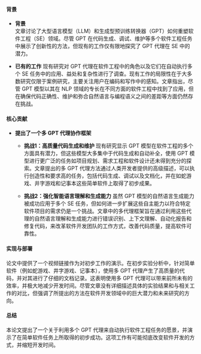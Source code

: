 #### 背景
- **背景**       
    文章讨论了大型语言模型（LLM）和生成型预训练转换器（GPT）如何重塑软件工程（SE）领域。尽管 GPT 在代码生成、调试、维护等多个软件工程任务中展示了创新性的方法，但现有的工作仅有限地探究了 GPT 代理在 SE 中的潜力。

- **已有的工作**
    现有研究对 GPT 代理在软件工程中的角色以及它们在自动执行多个 SE 任务中的应用、益处和复杂性进行了调查。现有工作的局限性在于大多数研究仅限于案例研究，主要关注用户在编码和写作中的感知。文章指出，尽管 GPT 模型以其在 NLP 领域的专长在不同方面的软件工程中找到了应用，但在确保代码正确性、维护和弥合自然语言与编程语义之间的差距等方面仍然存在挑战。

#### 核心贡献
- **提出了一个多 GPT 代理协作框架**
    - **挑战1：高质量代码生成和维护**
        现有研究显示 GPT 模型在软件工程的多个方面具有潜力，但这些模型大多集中于代码生成和自动补全，使用 GPT 模型进行更广泛的任务如项目规划、需求工程和软件设计还未得到充分的探索。文章提出的多 GPT 代理方法通过人类开发者提供的高级描述，可以执行创造性和要求高的任务，包括代码生成、调试以及文档化，并在如蛇游戏、井字游戏和记事本这些简单软件上取得了初步成果。

    - **挑战2：强化智能语言理解和生成能力**
        虽然 GPT 模型的自然语言生成能力被成功应用于多个 SE 任务，但如何进一步扩展这些自主能力以符合特定软件项目的需求仍是一个挑战。文章中的多代理框架旨在通过利用这些代理的自然语言理解和生成能力进行错误识别、上下文理解、自动化报告和修复代码，来改革软件开发团队的工作方式，改善代码质量，提高软件可靠性。

#### 实现与部署
论文中提供了一个视频链接作为对初步工作的演示。在初步实验分析中，针对简单软件（例如蛇游戏、井字游戏、记事本），使用多 GPT 代理产生了高质量的代码，并对其进行了仔细的文档记录。这表明使用多 GPT 代理可以带来前所未有的效率，并极大地减少开发时间。尽管文章没有详细描述具体的实验结果和与相关工作的对比，但强调了所提出的方法在软件开发领域中的巨大潜力和未来研究的方向。

#### 总结
本论文提出了一个关于利用多个 GPT 代理来自动执行软件工程任务的愿景，并演示了在简单软件任务上所取得的初步成功。这项工作有可能彻底改变软件开发的方式，并缩短开发时间。